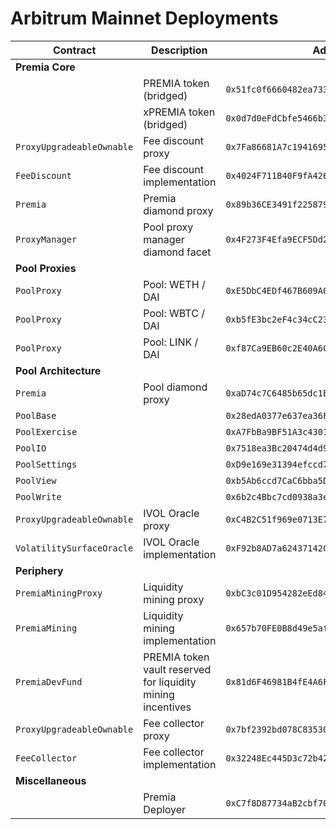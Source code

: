 # Arbitrum Mainnet Deployments

| Contract                  | Description                                                 | Address                                      |                                                                              |                                                                                                                                                   |
| ------------------------- | ----------------------------------------------------------- | -------------------------------------------- | ---------------------------------------------------------------------------- | ------------------------------------------------------------------------------------------------------------------------------------------------- |
| **Premia Core**           |                                                             |                                              |                                                                              |
|                           | PREMIA token (bridged)                                      | `0x51fc0f6660482ea73330e414efd7808811a57fa2` | [🔗](https://arbiscan.io/token/0x51fc0f6660482ea73330e414efd7808811a57fa2)   |                                                                                                                                                   |
|                           | xPREMIA token (bridged)                                     | `0x0d7d0eFdCbfe5466b387e127709F24603920f671` | [🔗](https://arbiscan.io/token/0x0d7d0eFdCbfe5466b387e127709F24603920f671)   |                                                                                                                                                   |
| `ProxyUpgradeableOwnable` | Fee discount proxy                                          | `0x7Fa86681A7c19416950bAE6c04A5116f3b07116D` | [🔗](https://arbiscan.io/token/0x7Fa86681A7c19416950bAE6c04A5116f3b07116D)   | [📁](https://github.com/Premian-Labs/premia-contracts/blob/60d2175447e9acb79d7b0da3329665eba739302c/contracts/ProxyUpgradeableOwnable.sol)        |
| `FeeDiscount`             | Fee discount implementation                                 | `0x4024F711B40F9fA42620123Fc179102A53E6A500` | [🔗](https://arbiscan.io/address/0x4024F711B40F9fA42620123Fc179102A53E6A500) | [📁](https://github.com/Premian-Labs/premia-contracts/blob/60d2175447e9acb79d7b0da3329665eba739302c/contracts/staking/FeeDiscount.sol)            |
| `Premia`                  | Premia diamond proxy                                        | `0x89b36CE3491f2258793C7408Bd46aac725973BA2` | [🔗](https://arbiscan.io/address/0x89b36CE3491f2258793C7408Bd46aac725973BA2) | [📁](https://github.com/Premian-Labs/premia-contracts/blob/60d2175447e9acb79d7b0da3329665eba739302c/contracts/core/Premia.sol)                    |
| `ProxyManager`            | Pool proxy manager diamond facet                            | `0x4F273F4Efa9ECF5Dd245a338FAd9fe0BAb63B350` | [🔗](https://arbiscan.io/address/0x7bf2392bd078C8353069CffeAcc67c094079be23) | [📁](https://github.com/Premian-Labs/premia-contracts/blob/60d2175447e9acb79d7b0da3329665eba739302c/contracts/core/ProxyManager.sol)              |
| **Pool Proxies**          |                                                             |                                              |                                                                              |
| `PoolProxy`               | Pool: WETH / DAI                                            | `0xE5DbC4EDf467B609A063c7ea7fAb976C6b9BAa1a` | [🔗](https://arbiscan.io/address/0xE5DbC4EDf467B609A063c7ea7fAb976C6b9BAa1a) | [📁](https://github.com/Premian-Labs/premia-contracts/blob/60d2175447e9acb79d7b0da3329665eba739302c/contracts/pool/PoolProxy.sol)                 |
| `PoolProxy`               | Pool: WBTC / DAI                                            | `0xb5fE3bc2eF4c34cC233922dfF2Fcb1B1BF89A38E` | [🔗](https://arbiscan.io/address/0xb5fE3bc2eF4c34cC233922dfF2Fcb1B1BF89A38E) | [📁](https://github.com/Premian-Labs/premia-contracts/blob/60d2175447e9acb79d7b0da3329665eba739302c/contracts/pool/PoolProxy.sol)                 |
| `PoolProxy`               | Pool: LINK / DAI                                            | `0xf87Ca9EB60c2E40A6C5Ab14ca291934a95F845Ff` | [🔗](https://arbiscan.io/address/0xf87Ca9EB60c2E40A6C5Ab14ca291934a95F845Ff) | [📁](https://github.com/Premian-Labs/premia-contracts/blob/60d2175447e9acb79d7b0da3329665eba739302c/contracts/pool/PoolProxy.sol)                 |
| **Pool Architecture**     |                                                             |                                              |                                                                              |
| `Premia`                  | Pool diamond proxy                                          | `0xaD74c7C6485b65dc1E38342D390F72d85DeE3411` | [🔗](https://arbiscan.io/address/0xaD74c7C6485b65dc1E38342D390F72d85DeE3411) | [📁](https://github.com/Premian-Labs/premia-contracts/blob/60d2175447e9acb79d7b0da3329665eba739302c/contracts/core/Premia.sol)                    |
| `PoolBase`                |                                                             | `0x28edA0377e637ea36F214cDC869456315C5657D7` | [🔗](https://arbiscan.io/address/0x28edA0377e637ea36F214cDC869456315C5657D7) | [📁](https://github.com/Premian-Labs/premia-contracts/blob/60d2175447e9acb79d7b0da3329665eba739302c/contracts/pool/PoolExercise.sol)              |
| `PoolExercise`            |                                                             | `0xA7FbBa9BF51A3c4301580E355d9C21DB3b89BDDF` | [🔗](https://arbiscan.io/address/0xA7FbBa9BF51A3c4301580E355d9C21DB3b89BDDF) | [📁](https://github.com/Premian-Labs/premia-contracts/blob/60d2175447e9acb79d7b0da3329665eba739302c/contracts/pool/PoolExercise.sol)              |
| `PoolIO`                  |                                                             | `0x7518ea3Bc20474d4d9871F40E3eD4Dc31aB2B48D` | [🔗](https://arbiscan.io/address/0x7518ea3Bc20474d4d9871F40E3eD4Dc31aB2B48D) | [📁](https://github.com/Premian-Labs/premia-contracts/blob/b6fcac278b433a43458198834c6a24109382711e/contracts/pool/PoolIO.sol)                    |
| `PoolSettings`            |                                                             | `0xD9e169e31394efccd78CC0b63a8B09B4D71b705E` | [🔗](https://arbiscan.io/address/0xD9e169e31394efccd78CC0b63a8B09B4D71b705E) | [📁](https://github.com/Premian-Labs/premia-contracts/blob/60d2175447e9acb79d7b0da3329665eba739302c/contracts/pool/PoolSettings.sol)              |
| `PoolView`                |                                                             | `0xb5Ab6ccd7CaC6bba5DC31EcE0845f282BCD7E527` | [🔗](https://arbiscan.io/address/0xb5Ab6ccd7CaC6bba5DC31EcE0845f282BCD7E527) | [📁](https://github.com/Premian-Labs/premia-contracts/blob/60d2175447e9acb79d7b0da3329665eba739302c/contracts/pool/PoolView.sol)                  |
| `PoolWrite`               |                                                             | `0x6b2c4Bbc7cd0938a3ee4361AD713155c663aACc2` | [🔗](https://arbiscan.io/address/0x6b2c4Bbc7cd0938a3ee4361AD713155c663aACc2) | [📁](https://github.com/Premian-Labs/premia-contracts/blob/b6fcac278b433a43458198834c6a24109382711e/contracts/pool/PoolWrite.sol)                 |
| `ProxyUpgradeableOwnable` | IVOL Oracle proxy                                           | `0xC4B2C51f969e0713E799De73b7f130Fb7Bb604CF` | [🔗](https://arbiscan.io/address/0xC4B2C51f969e0713E799De73b7f130Fb7Bb604CF) | [📁](https://github.com/Premian-Labs/premia-contracts/blob/60d2175447e9acb79d7b0da3329665eba739302c/contracts/ProxyUpgradeableOwnable.sol)        |
| `VolatilitySurfaceOracle` | IVOL Oracle implementation                                  | `0xF92b8AD7a62437142C4bf87D91e2bE0Fe1F44e9f` | [🔗](https://arbiscan.io/address/0xF92b8AD7a62437142C4bf87D91e2bE0Fe1F44e9f) | [📁](https://github.com/Premian-Labs/premia-contracts/blob/60d2175447e9acb79d7b0da3329665eba739302c/contracts/oracle/VolatilitySurfaceOracle.sol) |
| **Periphery**             |                                                             |                                              |                                                                              |
| `PremiaMiningProxy`       | Liquidity mining proxy                                      | `0xbC3c01D954282eEd8433da4359C1ac1443a7d09A` | [🔗](https://arbiscan.io/address/0xbC3c01D954282eEd8433da4359C1ac1443a7d09A) | [📁](https://github.com/Premian-Labs/premia-contracts/blob/60d2175447e9acb79d7b0da3329665eba739302c/contracts/mining/PremiaMiningProxy.sol)       |
| `PremiaMining`            | Liquidity mining implementation                             | `0x657b70FE0B8d49e5af63b2f874E403a291358165` | [🔗](https://arbiscan.io/address/0x657b70FE0B8d49e5af63b2f874E403a291358165) | [📁](https://github.com/Premian-Labs/premia-contracts/blob/60d2175447e9acb79d7b0da3329665eba739302c/contracts/mining/PremiaMining.sol)            |
| `PremiaDevFund`           | PREMIA token vault reserved for liquidity mining incentives | `0x81d6F46981B4fE4A6FafADDa716eE561A17761aE` | [🔗](https://arbiscan.io/address/0x81d6F46981B4fE4A6FafADDa716eE561A17761aE) | [📁](https://github.com/Premian-Labs/premia-contracts/blob/60d2175447e9acb79d7b0da3329665eba739302c/contracts/PremiaDevFund.sol)                  |
| `ProxyUpgradeableOwnable` | Fee collector proxy                                         | `0x7bf2392bd078C8353069CffeAcc67c094079be23` | [🔗](https://arbiscan.io/address/0x7bf2392bd078C8353069CffeAcc67c094079be23) | [📁](https://github.com/Premian-Labs/premia-contracts/blob/60d2175447e9acb79d7b0da3329665eba739302c/contracts/ProxyUpgradeableOwnable.sol)        |
| `FeeCollector`            | Fee collector implementation                                | `0x32248Ec445D3c72b42f16B040e55BCD5Cf5a8712` | [🔗](https://arbiscan.io/address/0x32248Ec445D3c72b42f16B040e55BCD5Cf5a8712) | [📁](https://github.com/Premian-Labs/premia-contracts/blob/60d2175447e9acb79d7b0da3329665eba739302c/contracts/FeeCollector.sol)                   |
| **Miscellaneous**         |                                                             |                                              |                                                                              |
|                           | Premia Deployer                                             | `0xC7f8D87734aB2cbf70030aC8aa82abfe3e8126cb` | [🔗](https://arbiscan.io/address/0xC7f8D87734aB2cbf70030aC8aa82abfe3e8126cb) |                                                                                                                                                   |
